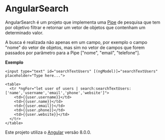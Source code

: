# AngularSearch

AngularSearch é um projeto que implementa uma [Pipe](https://github.com/paulotokarskiglinski/angularSearch/blob/master/src/app/pipes/search.pipe.ts) de pesquisa que tem por objetivo filtrar e retornar um vetor de objetos que contenham um determinado valor.

A busca é realizada não apenas em um campo, por exemplo o campo "nome" do vetor de objetos, mas sim no vetor de campos que forem passados por parâmetro para a Pipe ["nome", "email", "telefone"].

**Exemplo**
``` angular2html
<input type="text" id="searchTextUsers" [(ngModel)]="searchTextUsers" placeholder="Type here...">

<table>
  <tr *ngFor="let user of users | search:searchTextUsers:['name','username','email','phone','website']">
    <td>{{user.username}}</td>
    <td>{{user.name}}</td>
    <td>{{user.email}}</td>
    <td>{{user.phone}}</td>
    <td>{{user.website}}</td>
  </tr>
</table>
```

Este projeto utiliza o [Angular](https://angular.io/) versão 8.0.0.
